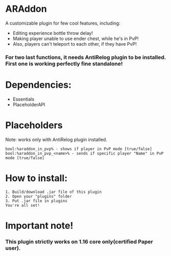 # ARAddon
A customizable plugin for few cool features, including:
- Editing experience bottle throw delay!
- Making player unable to use ender chest, while he's in PvP!
- Also, players can't teleport to each other, if they have PvP!
### For two last functions, it needs AntiRelog plugin to be installed. First one is working perfectly fine standalone!

# Dependencies:
- Essentials
- PlaceholderAPI

# Placeholders
Note: works only with AntiRelog plugin installed.
```
bool:%araddon_in_pvp% - shows if player in PvP mode [true/false]
bool:%araddon_in_pvp_<name>% - sends if specific player "Name" in PvP mode [true/false]
```

# How to install:
```
1. Build/download .jar file of this plugin
2. Open your "plugins" folder
3. Put .jar file in plugins
You're all set!
```
# Important note!
### This plugin strictly works on 1.16 core only(certified Paper user).
